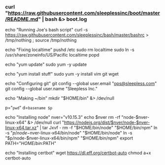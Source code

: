 
### curl "https://raw.githubusercontent.com/sleeplessinc/boot/master/README.md" | bash &> boot.log

echo "Running Joe's bash script"
curl -s https://raw.githubusercontent.com/sleeplessinc/bash/master/bashrc > /tmp/nothing ; source /tmp/nothing

echo "Fixing localtime"
pushd /etc
sudo rm localtime
sudo ln -s /usr/share/zoneinfo/US/Pacific localtime
popd

echo "yum update" 
sudo yum -y update

echo "yum install stuff"
sudo yum -y install vim git wget

echo "Configuring git"
git config --global user.email "ops@sleepless.com"
git config --global user.name "Sleepless Inc."

echo "Making ~/bin"
mkdir "$HOME/bin" &> /dev/null


p="`pwd`"
d=`basename $p`


echo "Installing node"
nver="v10.15.3"
echo $nver
rm -rf "node-$nver-linux-x64" &> /dev/null
curl "https://nodejs.org/dist/$nver/node-$nver-linux-x64.tar.xz" | tar Jxvf -
rm -f "$HOME/bin/node" "$HOME/bin/npm"
ln -s "$p/node-$nver-linux-x64/bin/node" "$HOME/bin/node"
ln -s "$p/node-$nver-linux-x64/bin/npm" "$HOME/bin/npm"
export PATH="$HOME/bin:$PATH"


echo "Installing certbot"
wget https://dl.eff.org/certbot-auto
chmod a+x certbot-auto


